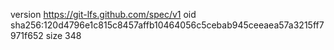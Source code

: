 version https://git-lfs.github.com/spec/v1
oid sha256:120d4796e1c815c8457affb10464056c5cebab945ceeaea57a3215ff7971f652
size 348
